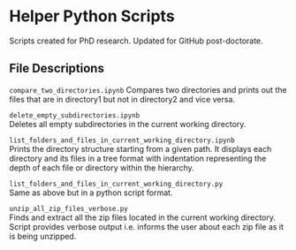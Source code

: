 # Helper Python Scripts
 Scripts created for PhD research. Updated for GitHub post-doctorate.
 
## File Descriptions <a name="files"></a>
`compare_two_directories.ipynb`
Compares two directories and prints out the files that are in directory1 but not in directory2 and vice versa.

`delete_empty_subdirectories.ipynb`  
Deletes all empty subdirectories in the current working directory.

`list_folders_and_files_in_current_working_directory.ipynb`  
Prints the directory structure starting from a given path. 
It displays each directory and its files in a tree format with indentation representing the depth of each file or directory within the hierarchy. 

`list_folders_and_files_in_current_working_directory.py`  
Same as above but in a python script format.

`unzip_all_zip_files_verbose.py`  
Finds and extract all the zip files located in the current working directory.
Script provides verbose output i.e. informs the user about each zip file as it is being
unzipped.





